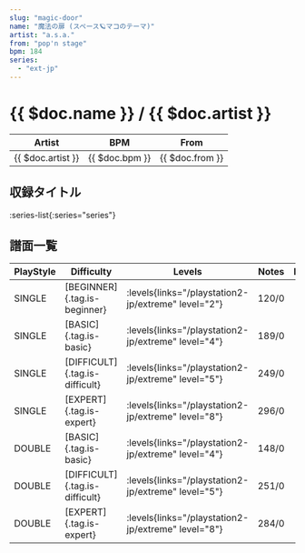 ```yaml
---
slug: "magic-door"
name: "魔法の扉 (スペース🪐マコのテーマ)"
artist: "a.s.a."
from: "pop'n stage"
bpm: 184
series:
  - "ext-jp"
---
```


# {{ $doc.name }} / {{ $doc.artist }}

|Artist|BPM|From|
|------|---|----|
|{{ $doc.artist }}|{{ $doc.bpm }}|{{ $doc.from }}|

## 収録タイトル

:series-list{:series="series"}

## 譜面一覧

|PlayStyle|Difficulty|Levels|Notes|Movie|
|---------|----------|------|-----|-----|
|SINGLE|[BEGINNER]{.tag.is-beginner}| :levels{links="/playstation2-jp/extreme" level="2"}|120/0||
|SINGLE|[BASIC]{.tag.is-basic}| :levels{links="/playstation2-jp/extreme" level="4"}|189/0||
|SINGLE|[DIFFICULT]{.tag.is-difficult}| :levels{links="/playstation2-jp/extreme" level="5"}|249/0||
|SINGLE|[EXPERT]{.tag.is-expert}| :levels{links="/playstation2-jp/extreme" level="8"}|296/0||
|DOUBLE|[BASIC]{.tag.is-basic}| :levels{links="/playstation2-jp/extreme" level="4"}|148/0||
|DOUBLE|[DIFFICULT]{.tag.is-difficult}| :levels{links="/playstation2-jp/extreme" level="5"}|251/0||
|DOUBLE|[EXPERT]{.tag.is-expert}| :levels{links="/playstation2-jp/extreme" level="8"}|284/0||
